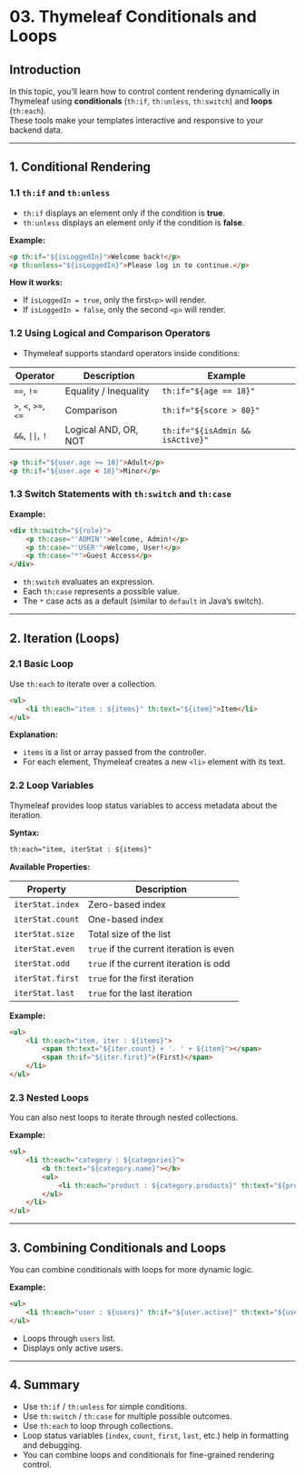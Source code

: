 # 03. Thymeleaf Conditionals and Loops

## Introduction
In this topic, you’ll learn how to control content rendering dynamically in Thymeleaf using **conditionals** (`th:if`, `th:unless`, `th:switch`) and **loops** (`th:each`).  
These tools make your templates interactive and responsive to your backend data.

---

## 1. Conditional Rendering

### 1.1 `th:if` and `th:unless`
- `th:if` displays an element only if the condition is **true**.  
- `th:unless` displays an element only if the condition is **false**.

**Example:**
```html
<p th:if="${isLoggedIn}">Welcome back!</p>
<p th:unless="${isLoggedIn}">Please log in to continue.</p>
```

**How it works:**
- If `isLoggedIn = true`, only the first`<p>` will render.
- If `isLoggedIn = false`, only the second `<p>` will render.

### 1.2 Using Logical and Comparison Operators

- Thymeleaf supports standard operators inside conditions:

| Operator             | Description           | Example                      |
| -------------------- | --------------------- | ----------------------------- |
| `==`, `!=`           | Equality / Inequality | `th:if="${age == 18}"`        |
| `>`, `<`, `>=`, `<=` | Comparison            | `th:if="${score > 80}"`       |
| `&&`, `\|\|`, `!`    | Logical AND, OR, NOT  | `th:if="${isAdmin && isActive}"` |

```html
<p th:if="${user.age >= 18}">Adult</p>
<p th:if="${user.age < 18}">Minor</p>
```
### 1.3 Switch Statements with `th:switch` and `th:case`

**Example:**
```html
<div th:switch="${role}">
    <p th:case="'ADMIN'">Welcome, Admin!</p>
    <p th:case="'USER'">Welcome, User!</p>
    <p th:case="*">Guest Access</p>
</div>
```
- `th:switch` evaluates an expression.
- Each `th:case` represents a possible value.
- The `*` case acts as a default (similar to `default` in Java’s switch).

---
## 2. Iteration (Loops)

### 2.1 Basic Loop

Use `th:each` to iterate over a collection.

```html
<ul>
    <li th:each="item : ${items}" th:text="${item}">Item</li>
</ul>
```

**Explanation:**

- `items` is a list or array passed from the controller.
- For each element, Thymeleaf creates a new `<li>` element with its text.

### 2.2 Loop Variables

Thymeleaf provides loop status variables to access metadata about the iteration.

**Syntax:**

```html
th:each="item, iterStat : ${items}"
```

**Available Properties:**

| Property         | Description                             |
| ---------------- | --------------------------------------- |
| `iterStat.index` | Zero-based index                        |
| `iterStat.count` | One-based index                         |
| `iterStat.size`  | Total size of the list                  |
| `iterStat.even`  | `true` if the current iteration is even |
| `iterStat.odd`   | `true` if the current iteration is odd  |
| `iterStat.first` | `true` for the first iteration          |
| `iterStat.last`  | `true` for the last iteration           |

**Example:**

```html
<ul>
    <li th:each="item, iter : ${items}">
        <span th:text="${iter.count} + '. ' + ${item}"></span>
        <span th:if="${iter.first}">(First)</span>
    </li>
</ul>
```

### 2.3 Nested Loops

You can also nest loops to iterate through nested collections.

**Example:**
```html
<ul>
    <li th:each="category : ${categories}">
        <b th:text="${category.name}"></b>
        <ul>
            <li th:each="product : ${category.products}" th:text="${product}"></li>
        </ul>
    </li>
</ul>
```

---
## 3. Combining Conditionals and Loops

You can combine conditionals with loops for more dynamic logic.

**Example:**

```html
<ul>
    <li th:each="user : ${users}" th:if="${user.active}" th:text="${user.name}"></li>
</ul>
```

- Loops through `users` list.
- Displays only active users.

---

## 4. Summary

- Use `th:if` / `th:unless` for simple conditions.
- Use `th:switch` / `th:case` for multiple possible outcomes.
- Use `th:each` to loop through collections.
- Loop status variables (`index`, `count`, `first`, `last`, etc.) help in formatting and debugging.
- You can combine loops and conditionals for fine-grained rendering control.

